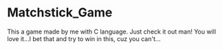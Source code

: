 # Matchstick_Game
This a game made by me with C language. Just check it out man! You will love it...I bet that and try to win in this, cuz you can't...
